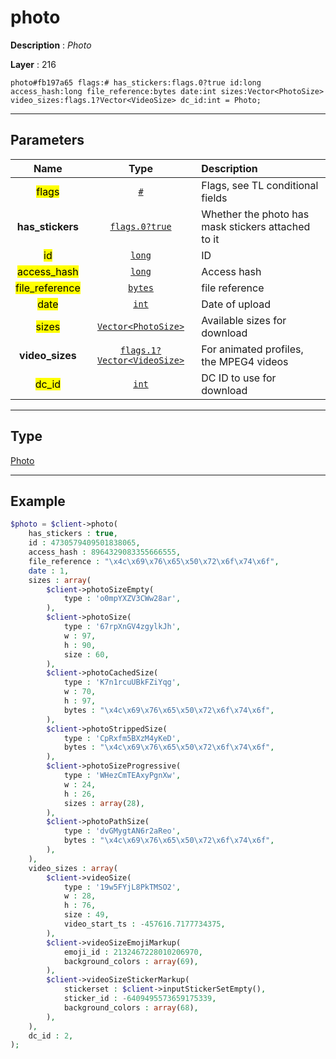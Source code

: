 # photo

**Description** : *Photo*

**Layer** : 216

```tl
photo#fb197a65 flags:# has_stickers:flags.0?true id:long access_hash:long file_reference:bytes date:int sizes:Vector<PhotoSize> video_sizes:flags.1?Vector<VideoSize> dc_id:int = Photo;
```

---

## Parameters

| Name | Type | Description |
| :---: | :---: | :--- |
| <mark>flags</mark> | [`#`](type/#) | Flags, see TL conditional fields |
| **has_stickers** | [`flags.0?true`](type/true) | Whether the photo has mask stickers attached to it |
| <mark>id</mark> | [`long`](type/long) | ID |
| <mark>access_hash</mark> | [`long`](type/long) | Access hash |
| <mark>file_reference</mark> | [`bytes`](type/bytes) | file reference |
| <mark>date</mark> | [`int`](type/int) | Date of upload |
| <mark>sizes</mark> | [`Vector<PhotoSize>`](type/PhotoSize) | Available sizes for download |
| **video_sizes** | [`flags.1?Vector<VideoSize>`](type/VideoSize) | For animated profiles, the MPEG4 videos |
| <mark>dc_id</mark> | [`int`](type/int) | DC ID to use for download |

---

## Type

[Photo](type/Photo)

---

## Example

```php
$photo = $client->photo(
	has_stickers : true,
	id : 4730579409501838065,
	access_hash : 8964329083355666555,
	file_reference : "\x4c\x69\x76\x65\x50\x72\x6f\x74\x6f",
	date : 1,
	sizes : array(
		$client->photoSizeEmpty(
			type : 'o0mpYXZV3CWw28ar',
		),
		$client->photoSize(
			type : '67rpXnGV4zgylkJh',
			w : 97,
			h : 90,
			size : 60,
		),
		$client->photoCachedSize(
			type : 'K7n1rcuUBkFZiYqg',
			w : 70,
			h : 97,
			bytes : "\x4c\x69\x76\x65\x50\x72\x6f\x74\x6f",
		),
		$client->photoStrippedSize(
			type : 'CpRxfm5BXzM4yKeD',
			bytes : "\x4c\x69\x76\x65\x50\x72\x6f\x74\x6f",
		),
		$client->photoSizeProgressive(
			type : 'WHezCmTEAxyPgnXw',
			w : 24,
			h : 26,
			sizes : array(28),
		),
		$client->photoPathSize(
			type : 'dvGMygtAN6r2aReo',
			bytes : "\x4c\x69\x76\x65\x50\x72\x6f\x74\x6f",
		),
	),
	video_sizes : array(
		$client->videoSize(
			type : '19w5FYjL8PkTMSO2',
			w : 28,
			h : 76,
			size : 49,
			video_start_ts : -457616.7177734375,
		),
		$client->videoSizeEmojiMarkup(
			emoji_id : 2132467228010206970,
			background_colors : array(69),
		),
		$client->videoSizeStickerMarkup(
			stickerset : $client->inputStickerSetEmpty(),
			sticker_id : -6409495573659175339,
			background_colors : array(68),
		),
	),
	dc_id : 2,
);
```